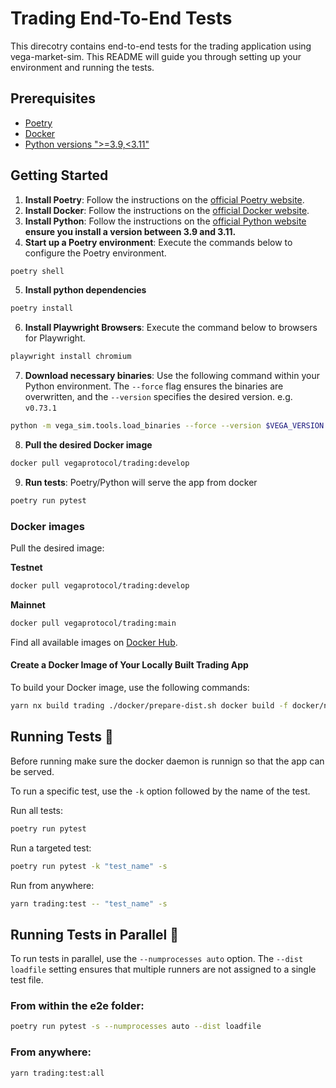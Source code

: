 # Trading End-To-End Tests

This direcotry contains end-to-end tests for the trading application using vega-market-sim. This README will guide you through setting up your environment and running the tests.

## Prerequisites

- [Poetry](https://python-poetry.org/docs/#installing-with-the-official-installer)
- [Docker](https://www.docker.com/)
- [Python versions ">=3.9,<3.11"](https://www.python.org/)

## Getting Started

1. **Install Poetry**: Follow the instructions on the [official Poetry website](https://python-poetry.org/docs/#installing-with-the-official-installer).
2. **Install Docker**: Follow the instructions on the [official Docker website](https://docs.docker.com/desktop/).
3. **Install Python**: Follow the instructions on the [official Python website](https://www.python.org/)
   **ensure you install a version between 3.9 and 3.11.**
4. **Start up a Poetry environment**: Execute the commands below to configure the Poetry environment.

```bash
poetry shell
```

5. **Install python dependencies**

```bash
poetry install
```

6. **Install Playwright Browsers**: Execute the command below to browsers for Playwright.

```bash
playwright install chromium
```

7. **Download necessary binaries**:
   Use the following command within your Python environment. The `--force` flag ensures the binaries are overwritten, and the `--version` specifies the desired version. e.g. `v0.73.1`

```bash
python -m vega_sim.tools.load_binaries --force --version $VEGA_VERSION
```

8. **Pull the desired Docker image**

```bash
docker pull vegaprotocol/trading:develop
```

9. **Run tests**: Poetry/Python will serve the app from docker

```bash
poetry run pytest
```

### Docker images

Pull the desired image:

**Testnet**

```bash
docker pull vegaprotocol/trading:develop
```

**Mainnet**

```bash
docker pull vegaprotocol/trading:main
```

Find all available images on [Docker Hub](https://hub.docker.com/r/vegaprotocol/trading/tags).

#### Create a Docker Image of Your Locally Built Trading App

To build your Docker image, use the following commands:

```bash
yarn nx build trading ./docker/prepare-dist.sh docker build -f docker/node-outside-docker.Dockerfile --build-arg APP=trading --build-arg ENV_NAME=stagnet1 -t vegaprotocol/trading:latest .
```

## Running Tests 🧪

Before running make sure the docker daemon is runnign so that the app can be served.

To run a specific test, use the `-k` option followed by the name of the test.

Run all tests:

```bash
poetry run pytest
```

Run a targeted test:

```bash
poetry run pytest -k "test_name" -s
```

Run from anywhere:

```bash
yarn trading:test -- "test_name" -s
```

## Running Tests in Parallel 🔢

To run tests in parallel, use the `--numprocesses auto` option. The `--dist loadfile` setting ensures that multiple runners are not assigned to a single test file.

### From within the e2e folder:

```bash
poetry run pytest -s --numprocesses auto --dist loadfile
```

### From anywhere:

```bash
yarn trading:test:all
```
